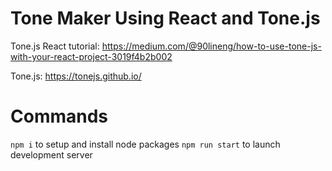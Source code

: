 # Tone Maker Using React and Tone.js

Tone.js React tutorial: https://medium.com/@90lineng/how-to-use-tone-js-with-your-react-project-3019f4b2b002

Tone.js: https://tonejs.github.io/

# Commands

`npm i` to setup and install node packages
`npm run start` to launch development server
